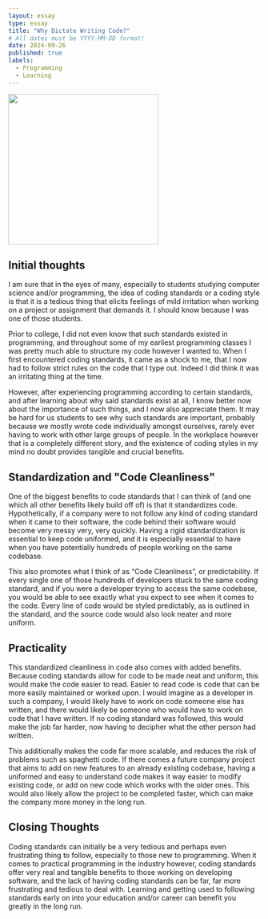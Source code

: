 ```yaml
---
layout: essay
type: essay
title: "Why Dictate Writing Code?"
# All dates must be YYYY-MM-DD format!
date: 2024-09-26
published: true
labels:
  - Programming
  - Learning
---
```


<img width="300px" class="rounded float-start pe-4" src="../img/coding-style.jpg">

## Initial thoughts

I am sure that in the eyes of many, especially to students studying computer science and/or programming, the idea of coding standards or a coding style is that it is a tedious thing that elicits feelings of mild irritation when working on a project or assignment that demands it. I should know because I was one of those students. 

Prior to college, I did not even know that such standards existed in programming, and throughout some of my earliest programming classes I was pretty much able to structure my code however I wanted to. When I first encountered coding standards, it came as a shock to me, that I now had to follow strict rules on the code that I type out. Indeed I did think it was an irritating thing at the time.

However, after experiencing programming according to certain standards, and after learning about why said standards exist at all, I know better now about the importance of such things, and I now also appreciate them. It may be hard for us students to see why such standards are important, probably because we mostly wrote code individually amongst ourselves, rarely ever having to work with other large groups of people. In the workplace however that is a completely different story, and the existence of coding styles in my mind no doubt provides tangible and crucial benefits.

## Standardization and "Code Cleanliness"

One of the biggest benefits to code standards that I can think of (and one which all other benefits likely build off of) is that it standardizes code. Hypothetically, if a company were to not follow any kind of coding standard when it came to their software, the code behind their software would become very messy very, very quickly. Having a rigid standardization is essential to keep code uniformed, and it is especially essential to have when you have potentially hundreds of people working on the same codebase. 

This also promotes what I think of as “Code Cleanliness”, or predictability. If every single one of those hundreds of developers stuck to the same coding standard, and if you were a developer trying to access the same codebase, you would be able to see exactly what you expect to see when it comes to the code. Every line of code would be styled predictably, as is outlined in the standard, and the source code would also look neater and more uniform.

## Practicality

This standardized cleanliness in code also comes with added benefits. Because coding standards allow for code to be made neat and uniform, this would make the code easier to read. Easier to read code is code that can be more easily maintained or worked upon. I would imagine as a developer in such a company, I would likely have to work on code someone else has written, and there would likely be someone who would have to work on code that I have written. If no coding standard was followed, this would make the job far harder, now having to decipher what the other person had written.

This additionally makes the code far more scalable, and reduces the risk of problems such as spaghetti code. If there comes a future company project that aims to add on new features to an already existing codebase, having a uniformed and easy to understand code makes it way easier to modify existing code, or add on new code which works with the older ones. This would also likely allow the project to be completed faster, which can make the company more money in the long run.

## Closing Thoughts

Coding standards can initially be a very tedious and perhaps even frustrating thing to follow, especially to those new to programming. When it comes to practical programming in the industry however, coding standards offer very real and tangible benefits to those working on developing software, and the lack of having coding standards can be far, far more frustrating and tedious to deal with. Learning and getting used to following standards early on into your education and/or career can benefit you greatly in the long run.


